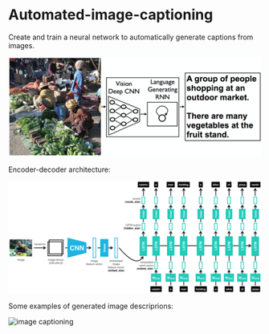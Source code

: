 # Automated-image-captioning
Create and train a neural network to automatically generate captions from images.


![image captioning](image-captioning.png)

Encoder-decoder architecture:

![image captioning](images/encoder-decoder.png)

Some examples of generated image descriprions:

![image captioning](image-captioning2.gif)
